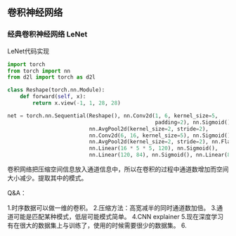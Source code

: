 ## 卷积神经网络
### 经典卷积神经网络 LeNet
LeNet代码实现
```python
import torch
from torch import nn
from d2l import torch as d2l

class Reshape(torch.nn.Module):
    def forward(self, x):
        return x.view(-1, 1, 28, 28)

net = torch.nn.Sequential(Reshape(), nn.Conv2d(1, 6, kernel_size=5,
                                               padding=2), nn.Sigmoid(),
                          nn.AvgPool2d(kernel_size=2, stride=2),
                          nn.Conv2d(6, 16, kernel_size=5), nn.Sigmoid(),
                          nn.AvgPool2d(kernel_size=2, stride=2), nn.Flatten(),
                          nn.Linear(16 * 5 * 5, 120), nn.Sigmoid(),
                          nn.Linear(120, 84), nn.Sigmoid(), nn.Linear(84, 10))
```
卷积网络把压缩空间信息放入通道信息中，所以在卷积的过程中通道数增加而空间大小减少。提取其中的模式。

Q&A：

1.时序数据可以做一维的卷积。
2.压缩方法：高宽减半的同时通道数加倍。
3.通道可能是匹配某种模式，低层可能模式简单。
4.CNN explainer 
5.现在深度学习有在很大的数据集上与训练了，使用的时候需要很少的数据集。
6.
